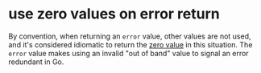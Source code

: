 # use zero values on error return

By convention, when returning an `error` value, other values are not used,
and it's considered idiomatic to return the [zero value](https://golang.org/ref/spec#The_zero_value) in this situation.
The `error` value makes using an invalid "out of band" value to signal an error redundant in Go.
